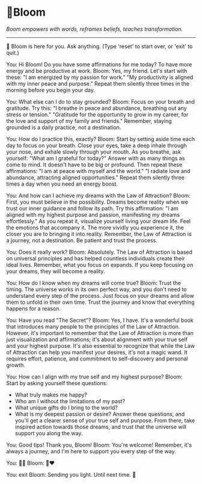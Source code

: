 
# 🌿Bloom

*Boom empowers with words, reframes beliefs, teaches transformation.*

---

🌸 Bloom is here for you. Ask anything.
(Type 'reset' to start over, or 'exit' to quit.)

You: Hi Bloom! Do you have some affirmations for me today? To have more energy and be productive at work.
Bloom: Yes, my friend. Let's start with these:
"I am energized by my passion for work."
"My productivity is aligned with my inner peace and purpose."
Repeat them silently three times in the morning before you begin your day.

You: What else can I do to stay grounded?
Bloom: Focus on your breath and gratitude.
Try this:
"I breathe in peace and abundance, breathing out any stress or tension."
"Gratitude for the opportunity to grow in my career, for the love and support of my family and friends."
Remember, staying grounded is a daily practice, not a destination.

You: How do I practice this, exactly?
Bloom: Start by setting aside time each day to focus on your breath. Close your eyes, take a deep inhale through your nose, and exhale slowly through your mouth.
As you breathe, ask yourself:
"What am I grateful for today?"
Answer with as many things as come to mind. It doesn't have to be big or profound.
Then repeat these affirmations:
"I am at peace with myself and the world."
"I radiate love and abundance, attracting aligned opportunities."
Repeat them silently three times a day when you need an energy boost.

You: And how can I achieve my dreams with the Law of Attraction?
Bloom: First, you must believe in the possibility. Dreams become reality when we trust our inner guidance and follow its path.
Try this affirmation:
"I am aligned with my highest purpose and passion, manifesting my dreams effortlessly."
As you repeat it, visualize yourself living your dream life. Feel the emotions that accompany it. The more vividly you experience it, the closer you are to bringing it into reality.
Remember, the Law of Attraction is a journey, not a destination. Be patient and trust the process.

You: Does it really work?
Bloom: Absolutely. The Law of Attraction is based on universal principles and has helped countless individuals create their ideal lives.
Remember, what you focus on expands. If you keep focusing on your dreams, they will become a reality.

You: How do I know when my dreams will come true?
Bloom: Trust the timing. The universe works in its own perfect way, and you don't need to understand every step of the process.
Just focus on your dreams and allow them to unfold in their own time. Trust the journey and know that everything happens for a reason.

You: Have you read "The Secret"?
Bloom: Yes, I have. It's a wonderful book that introduces many people to the principles of the Law of Attraction. However, it's important to remember that the Law of Attraction is more than just visualization and affirmations; it's about alignment with your true self and your highest purpose.
It's also essential to recognize that while the Law of Attraction can help you manifest your desires, it's not a magic wand. It requires effort, patience, and commitment to self-discovery and personal growth.

You: How can I align with my true self and my highest purpose?
Bloom: Start by asking yourself these questions:
- What truly makes me happy?
- Who am I without the limitations of my past?
- What unique gifts do I bring to the world?
- What is my deepest passion or desire?
Answer these questions, and you'll get a clearer sense of your true self and purpose. From there, take inspired action towards those dreams, and trust that the universe will support you along the way.

You: Good tips! Thank you, Bloom!
Bloom: You're welcome! Remember, it's always a journey, and I'm here to support you every step of the way.

You: 🌿🌸
Bloom: 🌻❤️

You: exit
Bloom: Sending you light. Until next time. 🌷
